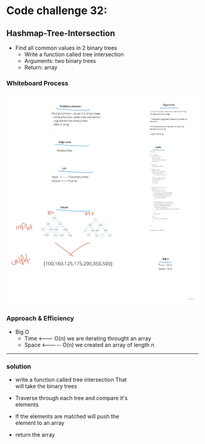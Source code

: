 # Code challenge 32:

## Hashmap-Tree-Intersection
<!-- Description of the challenge -->
- Find all common  values in 2 binary trees
   - Write a function called tree intersection
   - Arguments: two binary trees
   - Return: array

### Whiteboard Process
<!-- Embedded whiteboard image -->

![image](./assests/hashmap-tree-insertion.jpg)

### Approach & Efficiency
<!-- What approach did you take? Discuss Why. What is the Big O space/time for this approach? -->



- Big O 
   - Time <--- O(n) we are iterating throught an array  
   - Space <----- O(n)  we created an array of length n  

---------------------------
### solution  
- write a function called tree intersection That  
will take the binary trees  

- Traverse through each tree and compare it's  
elements  

- If the elements are matched will push the  
element to an array  

- return the array  
